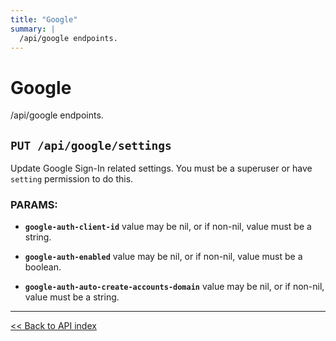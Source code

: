 ```yaml
---
title: "Google"
summary: |
  /api/google endpoints.
---
```


# Google

/api/google endpoints.

## `PUT /api/google/settings`

Update Google Sign-In related settings. You must be a superuser or have `setting` permission to do this.

### PARAMS:

*  **`google-auth-client-id`** value may be nil, or if non-nil, value must be a string.

*  **`google-auth-enabled`** value may be nil, or if non-nil, value must be a boolean.

*  **`google-auth-auto-create-accounts-domain`** value may be nil, or if non-nil, value must be a string.

---

[<< Back to API index](../api-documentation.md)
